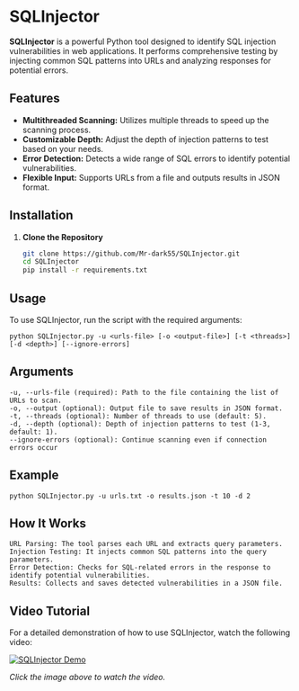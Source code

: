 # SQLInjector


**SQLInjector** is a powerful Python tool designed to identify SQL injection vulnerabilities in web applications. It performs comprehensive testing by injecting common SQL patterns into URLs and analyzing responses for potential errors.

## Features

- **Multithreaded Scanning:** Utilizes multiple threads to speed up the scanning process.
- **Customizable Depth:** Adjust the depth of injection patterns to test based on your needs.
- **Error Detection:** Detects a wide range of SQL errors to identify potential vulnerabilities.
- **Flexible Input:** Supports URLs from a file and outputs results in JSON format.

## Installation

1. **Clone the Repository**

   ```bash
   git clone https://github.com/Mr-dark55/SQLInjector.git
   cd SQLInjector
   pip install -r requirements.txt
   ```
## Usage
To use SQLInjector, run the script with the required arguments:
```
python SQLInjector.py -u <urls-file> [-o <output-file>] [-t <threads>] [-d <depth>] [--ignore-errors]

```
## Arguments


```
-u, --urls-file (required): Path to the file containing the list of URLs to scan.
-o, --output (optional): Output file to save results in JSON format.
-t, --threads (optional): Number of threads to use (default: 5).
-d, --depth (optional): Depth of injection patterns to test (1-3, default: 1).
--ignore-errors (optional): Continue scanning even if connection errors occur
```
## Example
```
python SQLInjector.py -u urls.txt -o results.json -t 10 -d 2
```
## How It Works
```
URL Parsing: The tool parses each URL and extracts query parameters.
Injection Testing: It injects common SQL patterns into the query parameters.
Error Detection: Checks for SQL-related errors in the response to identify potential vulnerabilities.
Results: Collects and saves detected vulnerabilities in a JSON file.
```



## Video Tutorial

For a detailed demonstration of how to use SQLInjector, watch the following video:

[![SQLInjector Demo](https://youtu.be/ctIDmEiJ8eM?si=drRUTvSkwLJcrzpM)]([https://www.youtube.com/watch?v=your-video-id](https://youtu.be/ctIDmEiJ8eM?si=drRUTvSkwLJcrzpM))

*Click the image above to watch the video.*

